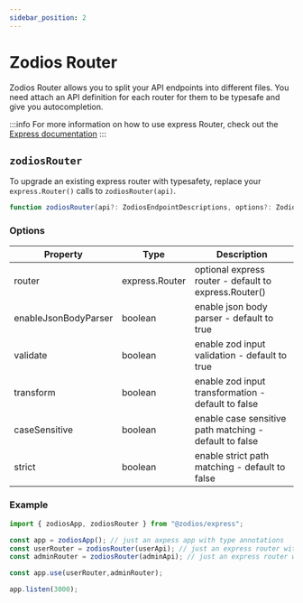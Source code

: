 ```yaml
---
sidebar_position: 2
---
```


# Zodios Router

Zodios Router allows you to split your API endpoints into different files. You need attach an API definition for each router for them to be typesafe and give you autocompletion.

:::info
For more information on how to use express Router, check out the [Express documentation](https://expressjs.com/en/guide/routing.html)
:::

## `zodiosRouter`

To upgrade an existing express router with typesafety, replace your `express.Router()` calls to `zodiosRouter(api)`.  

```ts
function zodiosRouter(api?: ZodiosEndpointDescriptions, options?: ZodiosRouterOptions): ZodiosRouter
```

### Options

| Property             | Type           | Description                                            |
| -------------------- | -------------- | ------------------------------------------------------ |
| router               | express.Router | optional express router - default to express.Router()  |
| enableJsonBodyParser | boolean        | enable json body parser - default to true              |
| validate             | boolean        | enable zod input validation - default to true          |
| transform            | boolean        | enable zod input transformation - default to false     |
| caseSensitive        | boolean        | enable case sensitive path matching - default to false |
| strict               | boolean        | enable strict path matching - default to false         |


### Example

```typescript
import { zodiosApp, zodiosRouter } from "@zodios/express";

const app = zodiosApp(); // just an axpess app with type annotations
const userRouter = zodiosRouter(userApi); // just an express router with type annotations and validation middlewares
const adminRouter = zodiosRouter(adminApi); // just an express router with type annotations and validation middlewares

const app.use(userRouter,adminRouter);

app.listen(3000);
```
